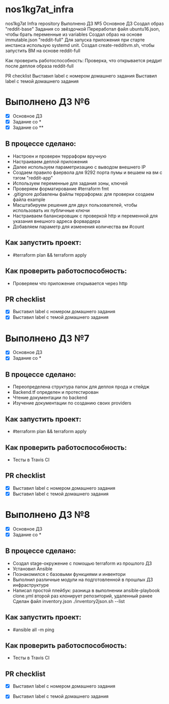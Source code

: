 # nos1kg7at_infra
nos1kg7at Infra repository
Выполнено ДЗ №5
  Основное ДЗ
Создал образ "reddit-base"
  Задания со звёздочкой
Переработал файл ubuntu16.json, чтобы брать переменные из variables
Создал образ на основе immutable.json "reddit-full" 
Для запуска приложения при старте инстанса использую systemd unit.
Создал create-redditvm.sh, чтобы запустить ВМ на основе reddit-full

Как проверить работоспособность:
Проверка, что открывается реддит после деплоя образа reddit-full

PR checklist
  Выставил label с номером домашнего задания
  Выставил label с темой домашнего задания
# Выполнено ДЗ №6

 - [x] Основное ДЗ
 - [x] Задание со *
 - [x] Задание со **

## В процессе сделано:
 - Настроен и проверен терраформ вручную
 - Настраиваем деплой приложения
 - Далее используем параметризацию с выводом внешнего IP
 - Создаем правило фаервола для 9292 порта пумы и вешаем на вм с тэгом "reddit-app"
 - Используем переменные для задания зоны, ключей
 - Проверяем форматирование #terraform fmt
 - .gitignore добавлены файлы терраформа: для проверки создаем файла example
 - Масштабируем решения для двух пользователей, чтобы использовать их публичные ключи
 - Настраиваем балансировщик с проверкой http и переменной для указания внешного адреса форвардера
 - Добавляем параметр для изменения количества вм #count

## Как запустить проект:
 - #terraform plan && terraform apply

## Как проверить работоспособность:
 - Проверяем что приложение открывается через http

## PR checklist
 - [x] Выставил label с номером домашнего задания
 - [x] Выставил label с темой домашнего задания

# Выполнено ДЗ №7

 - [x] Основное ДЗ
 - [x] Задание со *

## В процессе сделано:
 - Переопределена структура папок для деплоя прода и стейдж
 - Backend.tf определен и протестирован
 - Чтение документации по backend
 - Изучение документации по созданию своих providers

## Как запустить проект:
 - #terraform plan && terraform apply

## Как проверить работоспособность:
 - Тесты в Travis CI

## PR checklist
 - [x] Выставил label с номером домашнего задания
 - [x] Выставил label с темой домашнего задания

# Выполнено ДЗ №8

 - [x] Основное ДЗ
 - [x] Задание со *

## В процессе сделано:
 - Создал stage-окружение с помощью terraform из прошлого ДЗ
 - Установил Ansible
 - Познакомился с базовыми функциями и инвентори
 - Выполнил различные модули на подготовленной в прошлых ДЗ инфраструктуре
 - Написал простой плейбук: разница в выполнении ansible-playbook clone.yml второй раз клонирует репозиторий, удаленный ранее
Сделан файл inventory.json ./inventory2json.sh --list

## Как запустить проект:
 - #ansible all -m ping

## Как проверить работоспособность:
 - Тесты в Travis CI

## PR checklist
 - [x] Выставил label с номером домашнего задания
 - [x] Выставил label с темой домашнего задания

